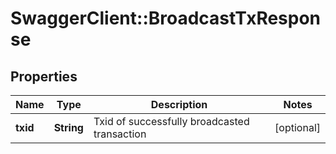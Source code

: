 # SwaggerClient::BroadcastTxResponse

## Properties
Name | Type | Description | Notes
------------ | ------------- | ------------- | -------------
**txid** | **String** | Txid of successfully broadcasted transaction | [optional] 


